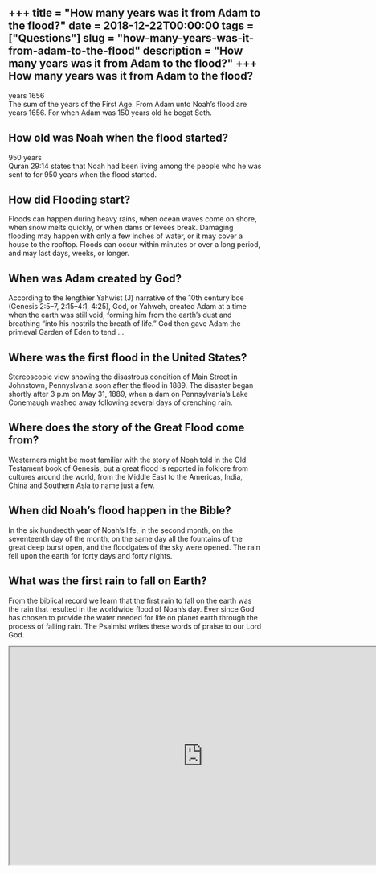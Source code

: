 +++
title = "How many years was it from Adam to the flood?"
date = 2018-12-22T00:00:00
tags = ["Questions"]
slug = "how-many-years-was-it-from-adam-to-the-flood"
description = "How many years was it from Adam to the flood?"
+++
How many years was it from Adam to the flood?
---------------------------------------------

years 1656  
The sum of the years of the First Age. From Adam unto Noah’s flood are years 1656. For when Adam was 150 years old he begat Seth.

How old was Noah when the flood started?
----------------------------------------

950 years  
Quran 29:14 states that Noah had been living among the people who he was sent to for 950 years when the flood started.

How did Flooding start?
-----------------------

Floods can happen during heavy rains, when ocean waves come on shore, when snow melts quickly, or when dams or levees break. Damaging flooding may happen with only a few inches of water, or it may cover a house to the rooftop. Floods can occur within minutes or over a long period, and may last days, weeks, or longer.

When was Adam created by God?
-----------------------------

According to the lengthier Yahwist (J) narrative of the 10th century bce (Genesis 2:5–7, 2:15–4:1, 4:25), God, or Yahweh, created Adam at a time when the earth was still void, forming him from the earth’s dust and breathing “into his nostrils the breath of life.” God then gave Adam the primeval Garden of Eden to tend …

Where was the first flood in the United States?
-----------------------------------------------

Stereoscopic view showing the disastrous condition of Main Street in Johnstown, Pennyslvania soon after the flood in 1889. The disaster began shortly after 3 p.m on May 31, 1889, when a dam on Pennsylvania’s Lake Conemaugh washed away following several days of drenching rain.

Where does the story of the Great Flood come from?
--------------------------------------------------

We­sterners might be most familiar with the story of Noah told in the Old Testament book of Genesis, but a great flood is reported in folklore from cultures around the world, from the Middle East to the Americas, India, China and Southern Asia to name just a few.

When did Noah’s flood happen in the Bible?
------------------------------------------

In the six hundredth year of Noah’s life, in the second month, on the seventeenth day of the month, on the same day all the fountains of the great deep burst open, and the floodgates of the sky were opened. The rain fell upon the earth for forty days and forty nights.

What was the first rain to fall on Earth?
-----------------------------------------

From the biblical record we learn that the first rain to fall on the earth was the rain that resulted in the worldwide flood of Noah’s day. Ever since God has chosen to provide the water needed for life on planet earth through the process of falling rain. The Psalmist writes these words of praise to our Lord God.

<iframe allow="accelerometer; autoplay; clipboard-write; encrypted-media; gyroscope; picture-in-picture" allowfullscreen="" class="__youtube_prefs__  epyt-is-override  no-lazyload" data-no-lazy="1" data-origheight="433" data-origwidth="770" data-skipgform_ajax_framebjll="" height="433" id="_ytid_69653" loading="lazy" src="https://www.youtube.com/embed/hRoQL7W5jg8?enablejsapi=1&autoplay=0&cc_load_policy=0&cc_lang_pref=&iv_load_policy=1&loop=0&modestbranding=0&rel=1&fs=1&playsinline=0&autohide=2&theme=dark&color=red&controls=1&" title="YouTube player" width="770"></iframe>